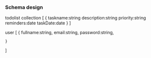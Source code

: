 ### Schema design


todolist collection [
    {
        taskname:string
        description:string
        priority:string
        reminders:date
        taskDate:date
    }
]

user [
    {
        fullname:string,
        email:string,
        password:string,

    }
]